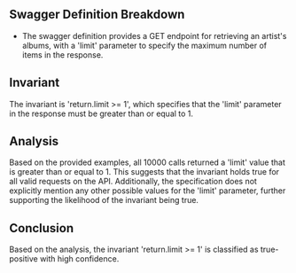 ## Swagger Definition Breakdown
- The swagger definition provides a GET endpoint for retrieving an artist's albums, with a 'limit' parameter to specify the maximum number of items in the response.

## Invariant
The invariant is 'return.limit >= 1', which specifies that the 'limit' parameter in the response must be greater than or equal to 1.

## Analysis
Based on the provided examples, all 10000 calls returned a 'limit' value that is greater than or equal to 1. This suggests that the invariant holds true for all valid requests on the API. Additionally, the specification does not explicitly mention any other possible values for the 'limit' parameter, further supporting the likelihood of the invariant being true.

## Conclusion
Based on the analysis, the invariant 'return.limit >= 1' is classified as true-positive with high confidence.
